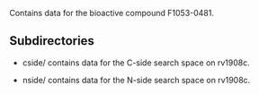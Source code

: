 Contains data for the bioactive compound F1053-0481.

## Subdirectories

- cside/ contains data for the C-side search space on rv1908c.

- nside/ contains data for the N-side search space on rv1908c.

